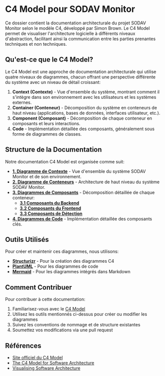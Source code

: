 # C4 Model pour SODAV Monitor

Ce dossier contient la documentation architecturale du projet SODAV Monitor selon le modèle C4, développé par Simon Brown. Le C4 Model permet de visualiser l'architecture logicielle à différents niveaux d'abstraction, facilitant ainsi la communication entre les parties prenantes techniques et non techniques.

## Qu'est-ce que le C4 Model?

Le C4 Model est une approche de documentation architecturale qui utilise quatre niveaux de diagrammes, chacun offrant une perspective différente du système avec un niveau de détail croissant:

1. **Context (Contexte)** - Vue d'ensemble du système, montrant comment il s'intègre dans son environnement avec les utilisateurs et les systèmes externes.
2. **Container (Conteneur)** - Décomposition du système en conteneurs de haut niveau (applications, bases de données, interfaces utilisateur, etc.).
3. **Component (Composant)** - Décomposition de chaque conteneur en composants et leurs interactions.
4. **Code** - Implémentation détaillée des composants, généralement sous forme de diagrammes de classes.

## Structure de la Documentation

Notre documentation C4 Model est organisée comme suit:

- [**1. Diagramme de Contexte**](1_context.md) - Vue d'ensemble du système SODAV Monitor et de son environnement.
- [**2. Diagramme de Conteneurs**](2_containers.md) - Architecture de haut niveau du système SODAV Monitor.
- [**3. Diagrammes de Composants**](3_components/) - Décomposition détaillée de chaque conteneur:
  - [**3.1 Composants du Backend**](3_components/backend_components.md)
  - [**3.2 Composants du Frontend**](3_components/frontend_components.md)
  - [**3.3 Composants de Détection**](3_components/detection_components.md)
- [**4. Diagrammes de Code**](4_code/) - Implémentation détaillée des composants clés.

## Outils Utilisés

Pour créer et maintenir ces diagrammes, nous utilisons:

- [**Structurizr**](https://structurizr.com/) - Pour la création des diagrammes C4
- [**PlantUML**](https://plantuml.com/) - Pour les diagrammes de code
- [**Mermaid**](https://mermaid-js.github.io/) - Pour les diagrammes intégrés dans Markdown

## Comment Contribuer

Pour contribuer à cette documentation:

1. Familiarisez-vous avec le [C4 Model](https://c4model.com/)
2. Utilisez les outils mentionnés ci-dessus pour créer ou modifier les diagrammes
3. Suivez les conventions de nommage et de structure existantes
4. Soumettez vos modifications via une pull request

## Références

- [Site officiel du C4 Model](https://c4model.com/)
- [The C4 Model for Software Architecture](https://www.infoq.com/articles/C4-architecture-model/)
- [Visualising Software Architecture](https://leanpub.com/visualising-software-architecture) 